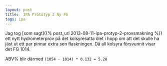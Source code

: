 ```yaml
---
layout: post
title:  IPA Prototyp 2 Ny FG
tags: ipa
---
```

Jag tog [som sagt]({% post_url 2013-08-11-ipa-protyp-2-provsmakning %}) ett nytt hydrometerprov på det kolsyresatta ölet 
i hopp om att det skulle ha jäst ut ett par pinnar extra sen flaskningen. Då all kolsyra försvunnit visar det FG 1014.

ABV% blir därmed `(1054 - 1014) * 0.132 = 5.28`